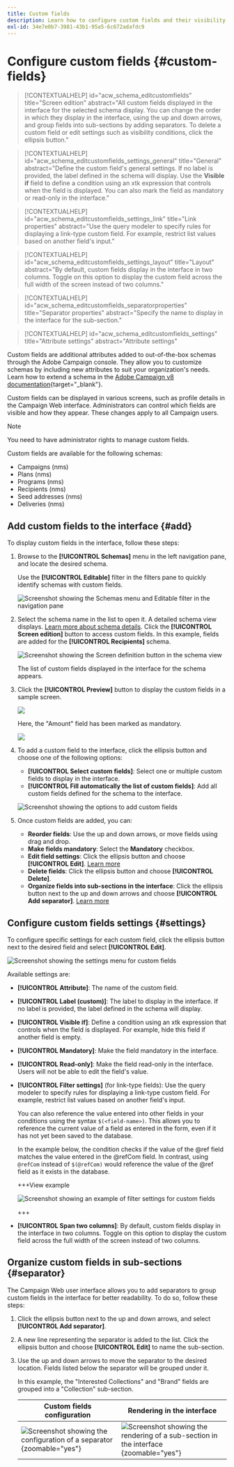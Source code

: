 ```yaml
---
title: Custom fields
description: Learn how to configure custom fields and their visibility in the interface.
exl-id: 34e7e0b7-3981-43b1-95a5-6c672adafdc9
---
```

# Configure custom fields {#custom-fields}

>[!CONTEXTUALHELP]
>id="acw_schema_editcustomfields"
>title="Screen edition"
>abstract="All custom fields displayed in the interface for the selected schema display. You can change the order in which they display in the interface, using the up and down arrows, and group fields into sub-sections by adding separators. To delete a custom field or edit settings such as visibility conditions, click the ellipsis button."

>[!CONTEXTUALHELP]
>id="acw_schema_editcustomfields_settings_general"
>title="General"
>abstract="Define the custom field's general settings. If no label is provided, the label defined in the schema will display. Use the **Visible if** field to define a condition using an xtk expression that controls when the field is displayed. You can also mark the field as mandatory or read-only in the interface."

>[!CONTEXTUALHELP]
>id="acw_schema_editcustomfields_settings_link"
>title="Link properties"
>abstract="Use the query modeler to specify rules for displaying a link-type custom field. For example, restrict list values based on another field's input."

>[!CONTEXTUALHELP]
>id="acw_schema_editcustomfields_settings_layout"
>title="Layout"
>abstract="By default, custom fields display in the interface in two columns. Toggle on this option to display the custom field across the full width of the screen instead of two columns."

>[!CONTEXTUALHELP]
>id="acw_schema_editcustomfields_separatorproperties"
>title="Separator properties"
>abstract="Specify the name to display in the interface for the sub-section."

<!-- NOT USED IN THE UI?-->

>[!CONTEXTUALHELP]
>id="acw_schema_editcustomfields_settings"
>title="Attribute settings"
>abstract="Attribute settings"

Custom fields are additional attributes added to out-of-the-box schemas through the Adobe Campaign console. They allow you to customize schemas by including new attributes to suit your organization's needs. Learn how to extend a schema in the [Adobe Campaign v8 documentation](https://experienceleague.adobe.com/docs/campaign/campaign-v8/developer/shemas-forms/extend-schema.html){target="_blank"}.

Custom fields can be displayed in various screens, such as profile details in the Campaign Web interface. Administrators can control which fields are visible and how they appear. These changes apply to all Campaign users.

>[!NOTE]
>
>You need to have administrator rights to manage custom fields.

Custom fields are available for the following schemas:

* Campaigns (nms)
* Plans (nms)
* Programs (nms)
* Recipients (nms)
* Seed addresses (nms)
* Deliveries (nms)

## Add custom fields to the interface {#add}

To display custom fields in the interface, follow these steps:

1. Browse to the **[!UICONTROL Schemas]** menu in the left navigation pane, and locate the desired schema.

    Use the **[!UICONTROL Editable]** filter in the filters pane to quickly identify schemas with custom fields.

    ![Screenshot showing the Schemas menu and Editable filter in the navigation pane](assets/custom-fields-open.png)

1. Select the schema name in the list to open it. A detailed schema view displays. [Learn more about schema details](../administration/schemas.md). Click the **[!UICONTROL Screen edition]** button to access custom fields. In this example, fields are added for the **[!UICONTROL Recipients]** schema.

    ![Screenshot showing the Screen definition button in the schema view](assets/custom-fields-edit.png)

    The list of custom fields displayed in the interface for the schema appears. 

1. Click the **[!UICONTROL Preview]** button to display the custom fields in a sample screen. 

    ![](assets/custom-fields-edit2.png)

    Here, the "Amount" field has been marked as mandatory.

    ![](assets/custom-fields-edit3.png)

1. To add a custom field to the interface, click the ellipsis button and choose one of the following options:

    * **[!UICONTROL Select custom fields]**: Select one or multiple custom fields to display in the interface.
    * **[!UICONTROL Fill automatically the list of custom fields]**: Add all custom fields defined for the schema to the interface.

    ![Screenshot showing the options to add custom fields](assets/custom-fields-add.png)

1. Once custom fields are added, you can:

    * **Reorder fields**: Use the up and down arrows, or move fields using drag and drop.
    * **Make fields mandatory**: Select the **Mandatory** checkbox. 
    * **Edit field settings**: Click the ellipsis button and choose **[!UICONTROL Edit]**. [Learn more](#settings)
    * **Delete fields**: Click the ellipsis button and choose **[!UICONTROL Delete]**.
    * **Organize fields into sub-sections in the interface**: Click the ellipsis button next to the up and down arrows and choose **[!UICONTROL Add separator]**. [Learn more](#separator)

## Configure custom fields settings {#settings}

To configure specific settings for each custom field, click the ellipsis button next to the desired field and select **[!UICONTROL Edit]**.

![Screenshot showing the settings menu for custom fields](assets/custom-fields-settings.png)

Available settings are:

* **[!UICONTROL Attribute]**: The name of the custom field. 
* **[!UICONTROL Label (custom)]**: The label to display in the interface. If no label is provided, the label defined in the schema will display.
* **[!UICONTROL Visible if]**: Define a condition using an xtk expression that controls when the field is displayed. For example, hide this field if another field is empty.
* **[!UICONTROL Mandatory]**: Make the field mandatory in the interface.
* **[!UICONTROL Read-only]**: Make the field read-only in the interface. Users will not be able to edit the field's value.
* **[!UICONTROL Filter settings]** (for link-type fields): Use the query modeler to specify rules for displaying a link-type custom field. For example, restrict list values based on another field's input.

   You can also reference the value entered into other fields in your conditions using the syntax `$(<field-name>)`. This allows you to reference the current value of a field as entered in the form, even if it has not yet been saved to the database. 
   
   In the example below, the condition checks if the value of the @ref field matches the value entered in the @refCom field. In contrast, using `@refCom` instead of `$(@refCom)` would reference the value of the @ref field as it exists in the database. 

    +++View example

    ![Screenshot showing an example of filter settings for custom fields](assets/custom-fields-ref.png)

    +++

* **[!UICONTROL Span two columns]**: By default, custom fields display in the interface in two columns. Toggle on this option to display the custom field across the full width of the screen instead of two columns.

## Organize custom fields in sub-sections {#separator}

The Campaign Web user interface allows you to add separators to group custom fields in the interface for better readability. To do so, follow these steps:

1. Click the ellipsis button next to the up and down arrows, and select **[!UICONTROL Add separator]**.

1. A new line representing the separator is added to the list. Click the ellipsis button and choose **[!UICONTROL Edit]** to name the sub-section.

1. Use the up and down arrows to move the separator to the desired location. Fields listed below the separator will be grouped under it.

    In this example, the "Interested Collections" and "Brand" fields are grouped into a "Collection" sub-section.

    |Custom fields configuration|Rendering in the interface|
    |  ---  |  ---  |
    |![Screenshot showing the configuration of a separator](assets/custom-fields-separator.png){zoomable="yes"}|![Screenshot showing the rendering of a sub-section in the interface](assets/custom-fields-section.png){zoomable="yes"}|
